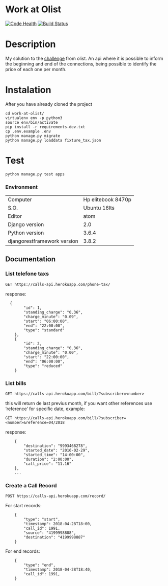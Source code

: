 # Work at Olist
[![Code Health](https://landscape.io/github/GuilhermeVBeira/work-at-olist/master/landscape.svg?style=flat)](https://landscape.io/github/GuilhermeVBeira/work-at-olist/master)
[![Build Status](https://travis-ci.org/GuilhermeVBeira/work-at-olist.svg?branch=master)](https://travis-ci.org/GuilhermeVBeira/work-at-olist)

# Description

My solution to the [challenge](https://github.com/olist/work-at-olist/blob/master/README.md) from olist. An api where it is possible to inform the beginning and end of the connections, being possible to identify the price of each one per month.

# Instalation
After you have already cloned the project
```console
cd work-at-olist/
virtualenv env -p python3
source env/bin/activate
pip install -r requirements-dev.txt
cp .env.example .env
python manage.py migrate
python manage.py loaddata fixture_tax.json
```

# Test
```
python manage.py test apps
```

### Environment

|   |    |
|---|---|
|  Computer |   Hp elitebook 8470p |
|  S.O. | Ubuntu 16lts  |
|  Editor | atom  |
|  Django version| 2.0  |
|  Python version | 3.6.4  |
|  djangorestframework version | 3.8.2 |




## Documentation


### List telefone taxs
`GET https://calls-api.herokuapp.com/phone-tax/`

response: 
```
  {
        "id": 1,
        "standing_charge": "0.36",
        "charge_minute": "0.09",
        "start": "06:00:00",
        "end": "22:00:00",
        "type": "standard"
    },
    {
        "id": 2,
        "standing_charge": "0.36",
        "charge_minute": "0.00",
        "start": "22:00:00",
        "end": "06:00:00",
        "type": "reduced"
    }
```

### List bills
`GET https://calls-api.herokuapp.com/bill/?subscriber=<number>`

this will return de last previus month, if you want other references use ‘reference’ for specific date,
example:

`GET https://calls-api.herokuapp.com/bill/?subscriber=<number>&reference=04/2018`

response: 
```
    {
        "destination": "9993468278",
        "started_date": "2016-02-29",
        "started_time": "14:00:00",
        "duration": "2:00:00",
        "call_price": "11.16"
    },
    ...
```

### Create a Call Record
`POST https://calls-api.herokuapp.com/record/`

For start records:
```
    {
        "type": "start",
        "timestamp": 2018-04-28T18:00,
        "call_id": 1991,
        "source": "4199998888",
        "destination": "4199998887"
    }
```

For end records:
```
    {
        "type": "end",
        "timestamp": 2018-04-28T18:40,
        "call_id": 1991,
    }
```
